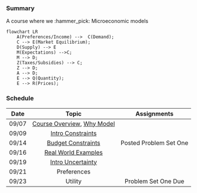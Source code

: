 ### **Summary**

A course where we :hammer_pick: Microeconomic models 

``` mermaid
flowchart LR
    A(Preferences/Income) -->  C(Demand);
    C --> E(Market Equilibrium);
    D(Supply) --> E
    M(Expectations) -->C;
    M --> D;
    Z(Taxes/Subsidies) --> C;
    Z --> D;
    A --> D;
    E --> Q(Quantity);
    E --> R(Prices);
```

### **Schedule**

| Date      | Topic | Assignments| 
| :----:      |    :----:   |       :----:  | 
| 09/07      | [Course Overview](overview/overview.md), [Why Model](./chapters/why_model.md) |  |
| 09/09   | [Intro Constraints](./chapters/constraints/constraints_overview.md) |  |
| 09/14   | [Budget Constraints](./chapters/constraints/budget_contraints.md) | Posted Problem Set One |
| 09/16   | [Real World Examples](./chapters/constraints/exploring_choice.md) |  |
| 09/19   | [Intro Uncertainty](./chapters/constraints/uncertainty.md) |  |
| 09/21   | Preferences |  |
| 09/23   | Utility | Problem Set One Due  |

